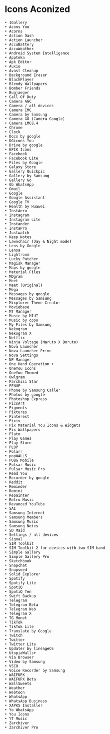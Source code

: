 # Icons Aconized


	• 1Gallery
	• Acons You
	• Acorns
	• Action Dash
	• Action Launcher
	• AccuBattery
    • AccuWeather
	• Android System Intelligence
	• Appteka 
	• Apk Editor 
	• Auxio 
	• Avast Cleanup 
	• Background Eraser 
	• BlackPlayer 
	• Blendy Wallpapers 
	• Bomber Friends 
	• Bugjaeger 
	• Call Of Duty 
	• Camera AGC
	• Camera / all devices
	• Camera IMC
	• Camera by Samsung 
	• Camera GO (Camera Google)
	• Camera LMC8.4 
	• Chrome 
    • Clock 
	• Docs by google 
    • DGicons You 
	• Drive by google 
	• EPIK Icons
	• Facebook 
	• Facebook Lite 
	• Files by Google 
	• Galaxy Store 
	• Gallery Quickpic
	• Gallery by Samsung 
	• Gallery Go 
	• Gb WhatsApp 
    • Gmail 
	• Google 
	• Google Assistant 
	• Google TV 
	• Health by Huawei 
	• InstAero 
	• Instagram 
	• Instagram Lite 
	• Instander 
	• InstaPro 
	• Justwatch
	• Keep Notes 
	• Lawnchair (Day & Night mode)
	• Lens by Google 
	• Lensa 
	• Lightroom 
	• Lucky Patcher 
	• Magisk Manager 
	• Maps by google 
	• Material Files 
	• MDgram 
	• Meet 
	• Meet (Original) 
    • Mega 
	• Messages by google 
	• Messages by Samsung 
	• Mixplorer Theme Creator 
	• Moviebase 
	• MT Manager 
	• Music by MIUI 
	• Music by oppo
	• My Files by Samsung 
	• Nekogram 
	• Nekogram X 
	• Netflix 
	• Ninja Voltage (Naruto X Boruto)
	• Nova Launcher 
    • Nova Launcher Prime 
	• Nova Settings 
	• NP Manager 
	• One Hand Operation + 
	• OneYou Icons 
	• OneYou Themed 
	• Owlgram 
	• Parchisi Star 
	• PENUP 
	• Phone by Samsung Caller
	• Photos by google
	• Photoshop Express 
	• PicsArt 
    • Pigments 
	• Piktures 
	• Pinterest 
	• Pixiv 
	• Pix Material You Icons & Widgets 
	• Pix Wallpapers 
	• Plato 
	• Play Games 
	• Play Store 
	• PLOP 
	• Polarr 
	• popWALLS 
	• PUBG Mobile 
	• Pulsar Music
    • Pulsar Music Pro
	• Read You 
	• Recorder by google 
	• Reddit 
	• Reminder 
	• Remini 
	• Repainter 
	• Retro Music 
	• Revanced YouTube 
	• SAI
	• Samsung Internet 
	• Samsung Members 
	• Samsung Music 
	• Samsung Notes 
	• SD Maid 
	• Settings / all devices 
	• Signal 
	• SIM Toolkit 
	• SIM Toolkit 2 for devices with two SIM band
	• Simple Gallery 
	• Simple Gallery Pro 
	• Sketchbook 
	• Snapchat 
	• Snapseed 
	• Solid Explorer 
	• Spotify 
	• Spotify Lite 
	• SpotiQ 
	• SpotiQ Ten 
	• Swift Backup 
	• Telegram 
	• Telegram Beta 
	• Telegram Web 
	• Telegram X 
	• TG Monet 
	• TikTok 
	• TikTok Lite 
	• Translate by Google 
	• Twitch 
	• Twitter 
	• Twitter Lite 
	• Updater by lineageOS
	• UtopiaWalls+ 
	• Via Browser 
	• Video by Samsung 
	• VSCO 
	• Voice Recorder by Samsung 
	• WAIFUPX 
	• WAIFUPX Beta 
	• WallSweets 
	• Weather 
	• Webtoon 
	• WhatsApp 
	• WhatsApp Business
    • XAPKS Installer
	• Yo WhatsApp
	• You Icons
	• YT Music
	• Zarchiver
	• Zarchiver Pro
